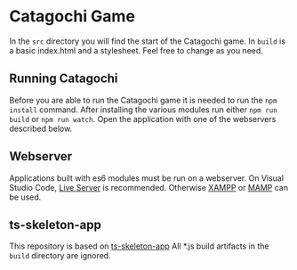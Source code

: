 # Catagochi Game

In the `src` directory you will find the start of the Catagochi game. 
In `build` is a basic index.html and a stylesheet. Feel free to change as you need.

## Running Catagochi

Before you are able to run the Catagochi game it is needed to run the `npm install` command.
After installing the various modules run either `npm run build` or `npm run watch`.
Open the application with one of the webservers described below. 

## Webserver

Applications built with es6 modules must be run on a webserver. On Visual Studio Code, [Live Server](https://marketplace.visualstudio.com/items?itemName=ritwickdey.LiveServer) is recommended. Otherwise [XAMPP](https://www.apachefriends.org/index.html) or [MAMP](https://www.mamp.info/) can be used.

## ts-skeleton-app 

This repository is based on [ts-skeleton-app](https://github.com/HZ-HBO-ICT/ts-skeleton-app)
All *.js build artifacts in the `build` directory are ignored.
